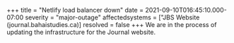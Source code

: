 +++
title = "Netlify load balancer down"
date = 2021-09-10T016:45:10.000-07:00
severity = "major-outage"
affectedsystems = ["JBS Website (journal.bahaistudies.ca)]
resolved = false
+++
We are in the process of updating the infrastructure for the Journal website.
